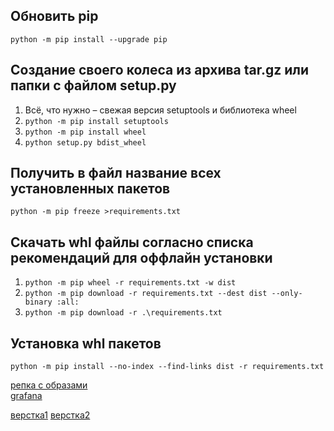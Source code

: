 ## Обновить pip

`python -m pip install --upgrade pip`

## Создание своего колеса из архива tar.gz или папки с файлом setup.py

1. Всё, что нужно – свежая версия setuptools и библиотека wheel
2. `python -m pip install setuptools`
3. `python -m pip install wheel`
2. `python setup.py bdist_wheel`

## Получить в файл название всех установленных пакетов

`python -m pip freeze >requirements.txt`

## Скачать whl файлы согласно списка рекомендаций для оффлайн установки

1. `python -m pip wheel -r requirements.txt -w dist`
2. `python -m pip download -r requirements.txt --dest dist --only-binary :all:`
3. `python -m pip download -r .\requirements.txt`

## Установка whl пакетов

`python -m pip install --no-index --find-links dist -r requirements.txt`

[репка с образами](https://disk.yandex.ru/d/mwNyjrgPqyo8oA)<br>
[grafana](https://disk.yandex.ru/d/FeRgvtyFiNpXFw)

[верстка1](https://disk.yandex.ru/d/YBTowH1VvyaiDA) 
[верстка2](https://disk.yandex.ru/d/skEKMmowHtxEMg) 

